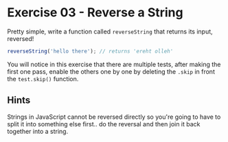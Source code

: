 # Exercise 03 - Reverse a String

Pretty simple, write a function called `reverseString` that returns its input, reversed!

```javascript
reverseString('hello there'); // returns 'ereht olleh'
```

You will notice in this exercise that there are multiple tests, after making the first one pass, enable the others one by one by deleting the `.skip` in front the `test.skip()` function.

## Hints

Strings in JavaScript cannot be reversed directly so you're going to have to split it into something else first.. do the reversal and then join it back together into a string.
